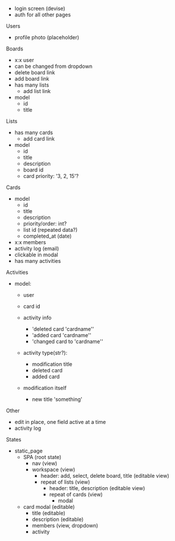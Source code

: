 - login screen (devise)
- auth for all other pages

Users
- profile photo (placeholder)

Boards
- x:x user
- can be changed from dropdown
- delete board link
- add board link
- has many lists
  - add list link
- model
  - id
  - title

Lists
- has many cards
  - add card link
- model
  - id
  - title
  - description
  - board id
  - card priority: '3, 2, 15'?

Cards
- model
  - id
  - title
  - description
  - priority/order: int?
  - list id (repeated data?)
  - completed_at (date)
- x:x members
- activity log (email)
- clickable in modal
- has many activities

Activities
- model:
  - user
  - card id

  - activity info
    - 'deleted card 'cardname''
    - 'added card 'cardname''
    - 'changed card to 'cardname''

  - activity type(str?):
    - modification title
    - deleted card
    - added card
  - modification itself
    - new title 'something'

Other
- edit in place, one field active at a time
- activity log

States
- static_page
  - SPA (root state)
    - nav (view)
    - workspace (view)
      - header: add, select, delete board, title (editable view)
      - repeat of lists (view)
        - header: title, description (editable view)
        - repeat of cards (view)
          - modal
  - card modal (editable)
    - title (editable)
    - description (editable)
    - members (view, dropdown)
    - activity

